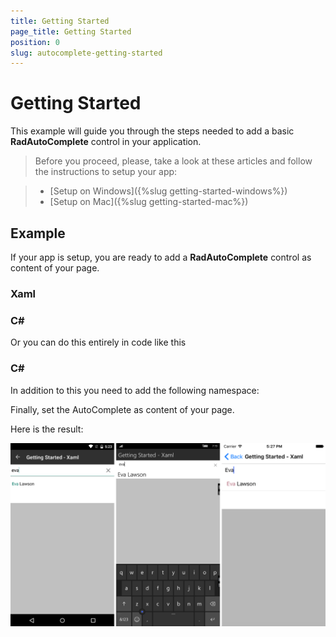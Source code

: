 ```yaml
---
title: Getting Started
page_title: Getting Started
position: 0
slug: autocomplete-getting-started
---
```


# Getting Started
   
This example will guide you through the steps needed to add a basic **RadAutoComplete** control in your application.

>Before you proceed, please, take a look at these articles and follow the instructions to setup your app:

>- [Setup on Windows]({%slug getting-started-windows%})
>- [Setup on Mac]({%slug getting-started-mac%})


## Example

If your app is setup, you are ready to add a **RadAutoComplete** control as content of your page.

### Xaml
<snippet id='autoComplete-gettingstarted-xaml'/>

### C#
<snippet id='autoComplete-gettingstarted-xaml-codeBehind'/>

Or you can do this entirely in code like this

### C#
<snippet id='autoComplete-gettingstarted-csharp'/>

In addition to this you need to add the following namespace:

<snippet id='xmlns-telerikinput'/>
<snippet id='ns-telerikinput'/>

Finally, set the AutoComplete as content of your page.

Here is the result:

![Basic RadCalendar Example](../images/autoComplete-gettingstarted.png "Basic RadAutoComplete")